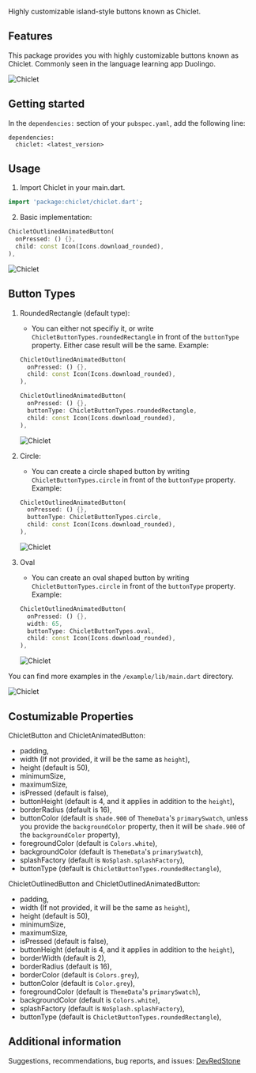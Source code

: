 <!--
This README describes the package. If you publish this package to pub.dev,
this README's contents appear on the landing page for your package.

For information about how to write a good package README, see the guide for
[writing package pages](https://dart.dev/guides/libraries/writing-package-pages).

For general information about developing packages, see the Dart guide for
[creating packages](https://dart.dev/guides/libraries/create-library-packages)
and the Flutter guide for
[developing packages and plugins](https://flutter.dev/developing-packages).
-->

Highly customizable island-style buttons known as Chiclet.

## Features

This package provides you with highly customizable buttons known as Chiclet. Commonly seen in the language learning app Duolingo.

![Chiclet](/assets/intro.jpg)
## Getting started

In the ```dependencies:``` section of your ```pubspec.yaml```, add the following line:
```
dependencies:
  chiclet: <latest_version>
```

## Usage

1. Import Chiclet in your main.dart.
```dart
import 'package:chiclet/chiclet.dart';
```
2. Basic implementation:
```dart
ChicletOutlinedAnimatedButton(
  onPressed: () {},
  child: const Icon(Icons.download_rounded),
),
```

![Chiclet](/assets/ChicletButtonTypes.roundedRectangle.jpg)
## Button Types

1. RoundedRectangle (default type):
   - You can either not specifiy it, or write ```ChicletButtonTypes.roundedRectangle``` in front of the ```buttonType``` property. Either case result will be the same. Example:
   ```dart
   ChicletOutlinedAnimatedButton(
     onPressed: () {},
     child: const Icon(Icons.download_rounded),
   ),
   ```
   ```dart
   ChicletOutlinedAnimatedButton(
     onPressed: () {},
     buttonType: ChicletButtonTypes.roundedRectangle,
     child: const Icon(Icons.download_rounded),
   ),
   ```
   
   ![Chiclet](/assets/ChicletButtonTypes.roundedRectangle.jpg)
   
2. Circle:
   - You can create a circle shaped button by writing ```ChicletButtonTypes.circle``` in front of the ```buttonType``` property. Example:
   ```dart
   ChicletOutlinedAnimatedButton(
     onPressed: () {},
     buttonType: ChicletButtonTypes.circle,
     child: const Icon(Icons.download_rounded),
   ),
   ```
   
   ![Chiclet](/assets/ChicletButtonTypes.circle.jpg)
   
3. Oval
   - You can create an oval shaped button by writing ```ChicletButtonTypes.circle``` in front of the ```buttonType``` property. Example:
   ```dart
   ChicletOutlinedAnimatedButton(
     onPressed: () {},
     width: 65,
     buttonType: ChicletButtonTypes.oval,
     child: const Icon(Icons.download_rounded),
   ),
   ```
   
   ![Chiclet](/assets/ChicletButtonTypes.oval.jpg)
   

You can find more examples in the ```/example/lib/main.dart``` directory.

![Chiclet](/assets/example.jpg)

## Costumizable Properties

ChicletButton and ChicletAnimatedButton:

* padding,
* width (If not provided, it will be the same as `height`),
* height (default is 50),
* minimumSize,
* maximumSize,
* isPressed (default is false),
* buttonHeight (default is 4, and it applies in addition to the ```height```),
* borderRadius (default is 16),
* buttonColor (default is ```shade.900``` of ```ThemeData```'s ```primarySwatch```, unless you provide the ```backgroundColor``` property, then it will be ```shade.900``` of the ```backgroundColor``` property),
* foregroundColor (default is ```Colors.white```),
* backgroundColor (default is ```ThemeData```'s ```primarySwatch```),
* splashFactory (default is ```NoSplash.splashFactory```),
* buttonType (default is ```ChicletButtonTypes.roundedRectangle```),

ChicletOutlinedButton and ChicletOutlinedAnimatedButton:

* padding,
* width (If not provided, it will be the same as `height`),
* height (default is 50),
* minimumSize,
* maximumSize,
* isPressed (default is false),
* buttonHeight (default is 4, and it applies in addition to the ```height```),
* borderWidth (default is 2),
* borderRadius (default is 16),
* borderColor (default is ```Colors.grey```),
* buttonColor (default is ```Color.grey```),
* foregroundColor (default is ```ThemeData```'s ```primarySwatch```),
* backgroundColor (default is ```Colors.white```),
* splashFactory (default is ```NoSplash.splashFactory```),
* buttonType (default is ```ChicletButtonTypes.roundedRectangle```),

## Additional information

Suggestions, recommendations, bug reports, and issues:
[DevRedStone](DevRedStone.github.io)
